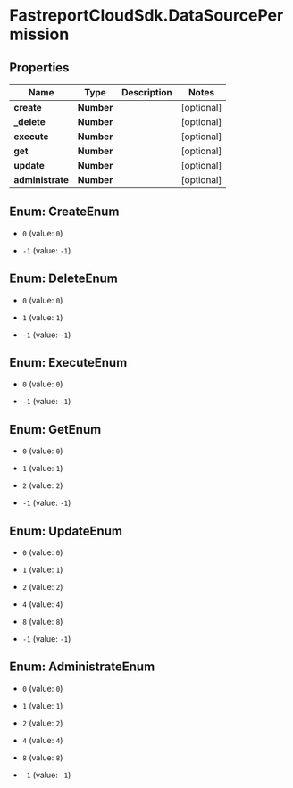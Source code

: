 # FastreportCloudSdk.DataSourcePermission

## Properties

Name | Type | Description | Notes
------------ | ------------- | ------------- | -------------
**create** | **Number** |  | [optional] 
**_delete** | **Number** |  | [optional] 
**execute** | **Number** |  | [optional] 
**get** | **Number** |  | [optional] 
**update** | **Number** |  | [optional] 
**administrate** | **Number** |  | [optional] 



## Enum: CreateEnum


* `0` (value: `0`)

* `-1` (value: `-1`)





## Enum: DeleteEnum


* `0` (value: `0`)

* `1` (value: `1`)

* `-1` (value: `-1`)





## Enum: ExecuteEnum


* `0` (value: `0`)

* `-1` (value: `-1`)





## Enum: GetEnum


* `0` (value: `0`)

* `1` (value: `1`)

* `2` (value: `2`)

* `-1` (value: `-1`)





## Enum: UpdateEnum


* `0` (value: `0`)

* `1` (value: `1`)

* `2` (value: `2`)

* `4` (value: `4`)

* `8` (value: `8`)

* `-1` (value: `-1`)





## Enum: AdministrateEnum


* `0` (value: `0`)

* `1` (value: `1`)

* `2` (value: `2`)

* `4` (value: `4`)

* `8` (value: `8`)

* `-1` (value: `-1`)




